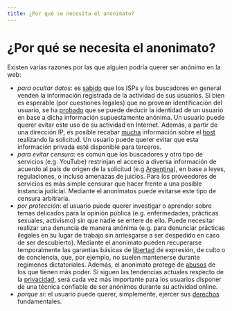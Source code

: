 ```yaml
---
title: ¿Por qué se necesita el anonimato?
---
```


¿Por qué se necesita el anonimato?
==================================

Existen varias razones por las que alguien podría querer ser anónimo en la web:

* *para ocultar datos*: es [sabido][] que los ISPs y los buscadores en general venden la información registrada de la actividad de sus usuarios. Si bien
  es esperable (por cuestiones legales) que no provean identificación del usuario, se ha [probado][] que se puede deducir la
  identidad de un usuario en base a dicha información supuestamente anónima. Un usuario puede querer evitar este uso de su
  actividad en Internet. Además, a partir de una dirección IP, es posible recabar [mucha][] información sobre el [host][] realizando la solicitud. Un usuario puede
  querer evitar que esta información privada esté disponible para terceros.
* *para evitar censura*: es común que los buscadores y otro tipo de servicios (e.g. YouTube) restrinjan el acceso a diversa
  información de acuerdo al país de origen de la solicitud (e.g [Argentina][]), en base a leyes, regulaciones, o incluso amenazas
  de juicios. Para los proveedores de servicios es más simple censurar que hacer frente a una posible instancia judicial. Mediante
  el anonimatos puede evitarse este tipo de censura arbitraria.
* *por protección*: el usuario puede querer investigar o aprender sobre temas delicados para la opinión pública (e.g. enfermedades, prácticas
  sexuales, activismo) sin que nadie se entere de ello. Puede necesitar realizar una denuncia de manera anónima (e.g. para denunciar prácticas ilegales en su lugar de
  trabajo sin arriesgarse a ser despedido en caso de ser descubierto). Mediante el anonimato pueden recuperarse temporalmente las garantias básicas de [libertad][] de expresión, de culto o de
  conciencia, que, por ejemplo, no suelen mantenerse durante regímenes dictatoriales. Además, el anonimato protege de [abusos][] de los que tienen más poder. Si siguen las tendencias actuales respecto de la [privacidad][],
  será cada vez más importante para los usuarios disponer de una técnica confiable de ser anónimos durante su actividad online.
* *porque sí*: el usuario puede querer, simplemente, ejercer sus [derechos][] fundamentales.


[sabido]: http://seekingalpha.com/article/29449-compete-ceo-isps-sell-clickstreams-for-5-a-month
[probado]: http://en.wikipedia.org/wiki/AOL_search_data_scandal
[argentina]: http://opennet.net/blog/2008/11/adi%C3%B3s-diego-argentine-judges-cleanse-internet
[mucha]: http://video.google.com/videoplay?docid=-383709537384528624#
[host]: http://whatsmyip.org/more/
[libertad]: http://www.un.org/es/documents/udhr/index.shtml#a18
[abusos]: http://conflictoatento.blogspot.com/2006/05/conflicto-en-atento.html
[privacidad]: http://gawker.com/5419271/google-ceo-secrets-are-for-filthy-people
[derechos]: http://www.un.org/es/documents/udhr/index.shtml#a18
